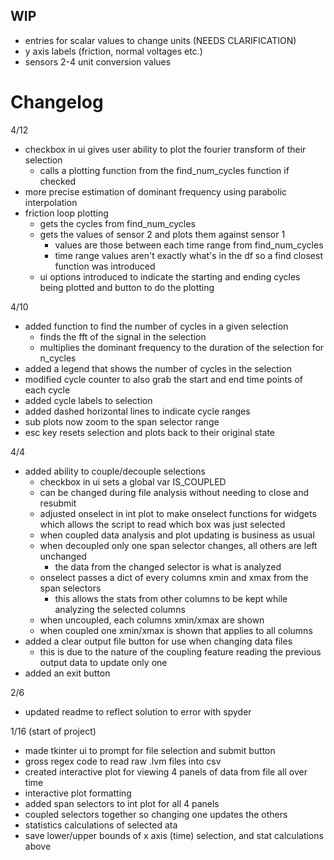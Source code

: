 ## WIP

- entries for scalar values to change units (NEEDS CLARIFICATION)
- y axis labels (friction, normal voltages etc.)
- sensors 2-4 unit conversion values

# Changelog

4/12
- checkbox in ui gives user ability to plot the fourier transform of their selection
    - calls a plotting function from the find_num_cycles function if checked
- more precise estimation of dominant frequency using parabolic interpolation
- friction loop plotting
    - gets the cycles from find_num_cycles
    - gets the values of sensor 2 and plots them against sensor 1
        - values are those between each time range from find_num_cycles
        - time range values aren't exactly what's in the df so a find closest function was introduced
    - ui options introduced to indicate the starting and ending cycles being plotted and button to do the plotting

4/10
- added function to find the number of cycles in a given selection
    - finds the fft of the signal in the selection
    - multiplies the dominant frequency to the duration of the selection for n_cycles
- added a legend that shows the number of cycles in the selection
- modified cycle counter to also grab the start and end time points of each cycle
- added cycle labels to selection
- added dashed horizontal lines to indicate cycle ranges
- sub plots now zoom to the span selector range
- esc key resets selection and plots back to their original state

4/4
- added ability to couple/decouple selections
    - checkbox in ui sets a global var IS_COUPLED
    - can be changed during file analysis without needing to close and resubmit
    - adjusted onselect in int plot to make onselect functions for widgets which allows the script to read which box was just selected
    - when coupled data analysis and plot updating is business as usual
    - when decoupled only one span selector changes, all others are left unchanged
        - the data from the changed selector is what is analyzed
    - onselect passes a dict of every columns xmin and xmax from the span selectors
        - this allows the stats from other columns to be kept while analyzing the selected columns
    - when uncoupled, each columns xmin/xmax are shown
    - when coupled one xmin/xmax is shown that applies to all columns
- added a clear output file button for use when changing data files
    - this is due to the nature of the coupling feature reading the previous output data to update only one
- added an exit button

2/6
- updated readme to reflect solution to error with spyder

1/16 (start of project)
- made tkinter ui to prompt for file selection and submit button
- gross regex code to read raw .lvm files into csv
- created interactive plot for viewing 4 panels of data from file all over time
- interactive plot formatting
- added span selectors to int plot for all 4 panels
- coupled selectors together so changing one updates the others
- statistics calculations of selected ata
- save lower/upper bounds of x axis (time) selection, and stat calculations above
